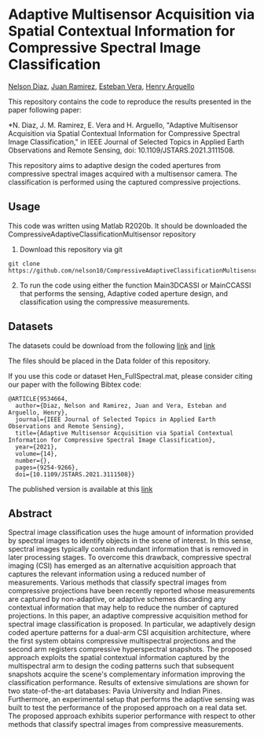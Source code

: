 # Adaptive Multisensor Acquisition via Spatial Contextual Information for Compressive Spectral Image Classification

[Nelson Diaz](https://nelson10.github.io), [Juan Ramirez](https://juanmarcosramirez.github.io/), 
[Esteban Vera](https://www.pucv.cl/uuaa/escuela-de-ingenieria-electrica/profesores-jornada-completa/esteban-vera-rojas), [Henry Arguello](http://hdspgroup.com/)

This repository contains the code to reproduce the results presented in the paper following paper:

*N. Diaz, J. M. Ramirez, E. Vera and H. Arguello, "Adaptive Multisensor Acquisition via Spatial Contextual Information for Compressive Spectral Image Classification," in IEEE Journal of Selected Topics in Applied Earth Observations and Remote Sensing, doi: 10.1109/JSTARS.2021.3111508.



This repository aims to adaptive design the coded apertures from compressive spectral images acquired with a multisensor camera. The classification is performed using the captured compressive projections.

## Usage

This code was written using Matlab R2020b. It should be downloaded the CompressiveAdaptiveClassificationMultisensor repository
1. Download this repository via git 
```
git clone https://github.com/nelson10/CompressiveAdaptiveClassificationMultisensor.git
```
2. To run the code using either the function Main3DCASSI or MainCCASSI that performs the sensing, Adaptive coded aperture design, and classification using the compressive measurements.


## Datasets

The datasets could be download from the following [link](http://www.ehu.eus/ccwintco/index.php/Hyperspectral_Remote_Sensing_Scenes) and [link](https://ieee-dataport.org/documents/hen-datacube-ground-truth)

The files should be placed in the Data folder of this repository.

If you use this code or dataset Hen_FullSpectral.mat, please consider citing our paper with the following Bibtex code:

```
@ARTICLE{9534664,
  author={Diaz, Nelson and Ramirez, Juan and Vera, Esteban and Arguello, Henry},
  journal={IEEE Journal of Selected Topics in Applied Earth Observations and Remote Sensing}, 
  title={Adaptive Multisensor Acquisition via Spatial Contextual Information for Compressive Spectral Image Classification}, 
  year={2021},
  volume={14},
  number={},
  pages={9254-9266},
  doi={10.1109/JSTARS.2021.3111508}}
```

The published version is available at this [link](https://ieeexplore.ieee.org/document/9534664)

## Abstract

Spectral image classification uses the huge amount of information provided by spectral images to identify objects in the scene of interest. In this sense, spectral images typically contain redundant information that is removed in later processing stages. To overcome this drawback, compressive spectral imaging (CSI) has emerged as an alternative acquisition approach that captures the relevant information using a reduced number of measurements. Various methods that classify spectral images from compressive projections have been recently reported whose measurements are captured by non-adaptive, or adaptive schemes discarding any contextual information that may help to reduce the number of captured projections. In this paper, an adaptive compressive acquisition method for spectral image classification is proposed. In particular, we adaptively design coded aperture patterns for a dual-arm CSI acquisition architecture, where the first system obtains compressive multispectral projections and the second arm registers compressive hyperspectral snapshots. The proposed approach exploits the spatial contextual information captured by the multispectral arm to design the coding patterns such that subsequent snapshots acquire the scene's complementary information improving the classification performance. Results of extensive simulations are shown for two state-of-the-art databases: Pavia University and Indian Pines. Furthermore, an experimental setup that performs the adaptive sensing was built to test the performance of the proposed approach on a real data set. The proposed approach exhibits superior performance with respect to other methods that classify spectral images from compressive measurements.
